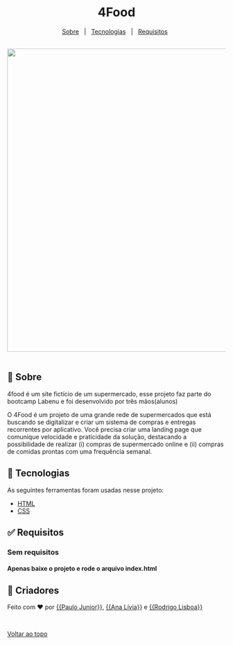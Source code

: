 <div align="center" id="top"> 

  &#xa0;

</div>

<h1 align="center">4Food</h1>


<p align="center">
  <a href="#dart-about">Sobre</a> &#xa0; | &#xa0; 
  <a href="#rocket-technologies">Tecnologias</a> &#xa0; | &#xa0;
  <a href="#white_check_mark-requirements">Requisitos</a> &#xa0;
</p>
<br>
 <div align="center">
  <img src="https://user-images.githubusercontent.com/92147177/163867987-d436cbf7-3122-4ffe-9e51-e5cde9e55e37.png" width= "700px">
</div>

<br>

## :dart: Sobre ##

4food é um site fictício de um supermercado, esse projeto faz parte do bootcamp Labenu e foi desenvolvido por três mãos(alunos)

O 4Food é um projeto de uma grande rede de supermercados que está buscando se digitalizar e criar um sistema de compras e entregas recorrentes por aplicativo. Você precisa criar uma landing page que comunique velocidade e praticidade da solução, destacando a possibilidade de realizar (i) compras de supermercado online e (ii) compras de comidas prontas com uma frequência semanal.

## :rocket: Tecnologias ##

As seguintes ferramentas foram usadas nesse projeto:

- [HTML](https://www.w3.org/standards/webdesign/htmlcss)
- [CSS](https://www.w3.org/standards/webdesign/htmlcss)


## :white_check_mark: Requisitos ##

### Sem requisitos
#### Apenas baixe o projeto e rode o arquivo index.html

## :checkered_flag: Criadores ##

Feito com :heart: por <a href="https://github.com/{{PauloJunior10}}" target="_blank">{{Paulo Junior}}</a>, <a href="https://github.com/{{Xoxo31}}" target="_blank">{{Ana Lívia}}</a> e <a href="https://github.com/{{RodrigoLisboa6}}" target="_blank">{{Rodrigo Lisboa}}</a>

&#xa0;

<a href="#top">Voltar ao topo</a>
